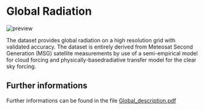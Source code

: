 # Global Radiation

![preview](${base_url}/meteosuisse/Radiation/Global/Global.png)

The dataset provides global radiation on a high resolution grid with validated accuracy. 
The dataset is entirely derived from Meteosat Second Generation (MSG) satellite measurements by use of a semi-empirical model for cloud forcing and physically-basedradiative transfer model for the clear sky forcing.

## Further informations
Further informations can be found in the file [Global_description.pdf](${base_url}/meteosuisse/Radiation/Global/Global_description.pdf) 
